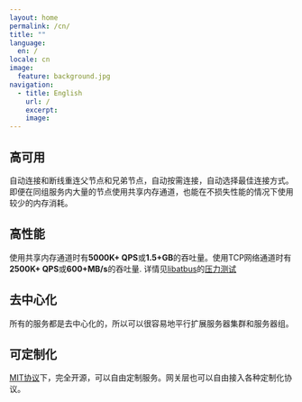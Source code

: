 ```yaml
---
layout: home
permalink: /cn/
title: ""
language:
  en: /
locale: cn
image:
  feature: background.jpg
navigation:
  - title: English
    url: /
    excerpt:
    image:
---
```


<div class="tiles">

<div class="tile">
  <h2 class="post-title">高可用</h2>
  <p class="post-excerpt">自动连接和断线重连父节点和兄弟节点，自动按需连接，自动选择最佳连接方式。即便在同组服务内大量的节点使用共享内存通道，也能在不损失性能的情况下使用较少的内存消耗。</p>
</div>

<div class="tile">
  <h2 class="post-title">高性能</h2>
  <p class="post-excerpt">使用共享内存通道时有<strong>5000K+ QPS</strong>或<strong>1.5+GB</strong>的吞吐量。使用TCP网络通道时有<strong>2500K+ QPS</strong>或<strong>600+MB/s</strong>的吞吐量.
  详情见<a href="https://github.com/atframework/libatbus" target="_blank">libatbus</a>的<a href="https://github.com/atframework/libatbus/blob/master/docs/Benchmark.md" target="_blank">压力测试</a></p>
</div>

<div class="tile">
  <h2 class="post-title">去中心化</h2>
  <p class="post-excerpt">所有的服务都是去中心化的，所以可以很容易地平行扩展服务器集群和服务器组。</p>
</div>

<div class="tile">
  <h2 class="post-title">可定制化</h2>
  <p class="post-excerpt"><a href="https://github.com/atframework/atsf4g-co/blob/master/LICENSE" target="_blank">MIT协议</a>下，完全开源，可以自由定制服务。网关层也可以自由接入各种定制化协议。</p>
</div>

</div>

